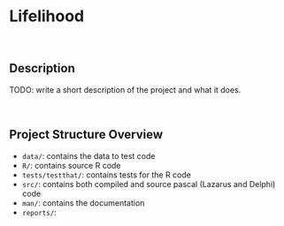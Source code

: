# Lifelihood

<br>

## Description

TODO: write a short description of the project and what it does.

<br>

## Project Structure Overview

- `data/`: contains the data to test code
- `R/`: contains source R code
- `tests/testthat/`: contains tests for the R code
- `src/`: contains both compiled and source pascal (Lazarus and Delphi) code
- `man/`: contains the documentation
- `reports/`:

<br>
